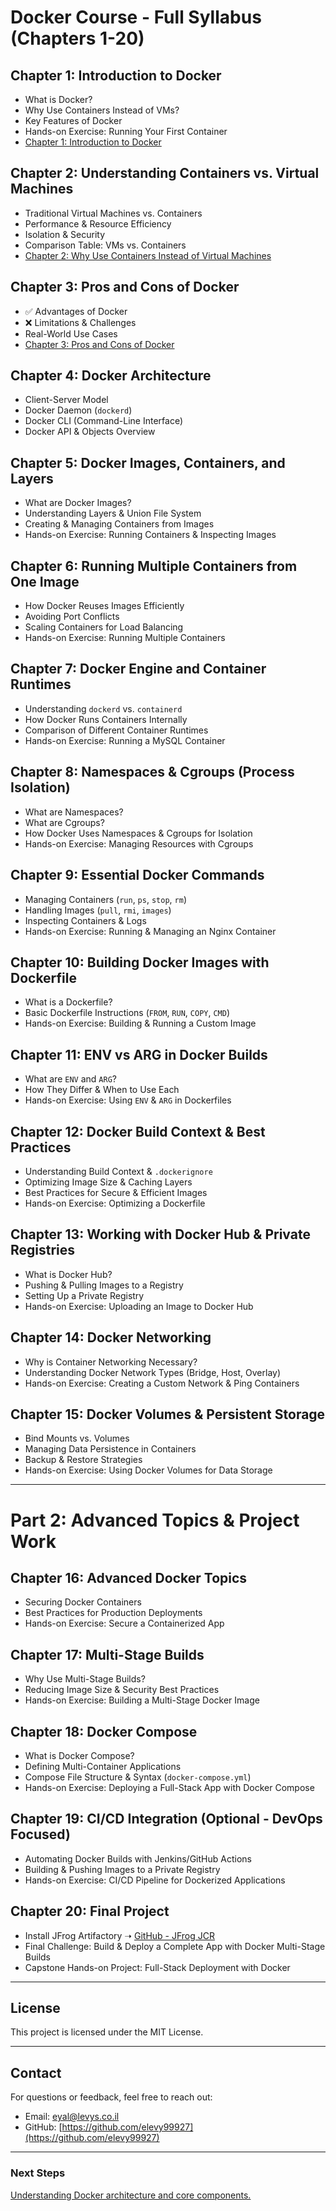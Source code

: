 
# Docker Course - Full Syllabus (Chapters 1-20)

##  Chapter 1: Introduction to Docker
- What is Docker?
- Why Use Containers Instead of VMs?
- Key Features of Docker
- Hands-on Exercise: Running Your First Container
- [Chapter 1: Introduction to Docker](https://github.com/elevy99927/docker/blob/main/docs/Chapter-01.md)


##  Chapter 2: Understanding Containers vs. Virtual Machines
- Traditional Virtual Machines vs. Containers
- Performance & Resource Efficiency
- Isolation & Security
- Comparison Table: VMs vs. Containers
- [Chapter 2: Why Use Containers Instead of Virtual Machines](https://github.com/elevy99927/docker/blob/main/docs/Chapter-02.md)

##  Chapter 3: Pros and Cons of Docker
- ✅ Advantages of Docker
- ❌ Limitations & Challenges
- Real-World Use Cases
- [Chapter 3: Pros and Cons of Docker](https://github.com/elevy99927/docker/blob/main/docs/Chapter-03.md)


##  Chapter 4: Docker Architecture
- Client-Server Model
- Docker Daemon (`dockerd`)
- Docker CLI (Command-Line Interface)
- Docker API & Objects Overview

##  Chapter 5: Docker Images, Containers, and Layers
- What are Docker Images?
- Understanding Layers & Union File System
- Creating & Managing Containers from Images
- Hands-on Exercise: Running Containers & Inspecting Images

##  Chapter 6: Running Multiple Containers from One Image
- How Docker Reuses Images Efficiently
- Avoiding Port Conflicts
- Scaling Containers for Load Balancing
- Hands-on Exercise: Running Multiple Containers

##  Chapter 7: Docker Engine and Container Runtimes
- Understanding `dockerd` vs. `containerd`
- How Docker Runs Containers Internally
- Comparison of Different Container Runtimes
- Hands-on Exercise: Running a MySQL Container

##  Chapter 8: Namespaces & Cgroups (Process Isolation)
- What are Namespaces?
- What are Cgroups?
- How Docker Uses Namespaces & Cgroups for Isolation
- Hands-on Exercise: Managing Resources with Cgroups

##  Chapter 9: Essential Docker Commands
- Managing Containers (`run`, `ps`, `stop`, `rm`)
- Handling Images (`pull`, `rmi`, `images`)
- Inspecting Containers & Logs
- Hands-on Exercise: Running & Managing an Nginx Container

##  Chapter 10: Building Docker Images with Dockerfile
- What is a Dockerfile?
- Basic Dockerfile Instructions (`FROM`, `RUN`, `COPY`, `CMD`)
- Hands-on Exercise: Building & Running a Custom Image

##  Chapter 11: ENV vs ARG in Docker Builds
- What are `ENV` and `ARG`?
- How They Differ & When to Use Each
- Hands-on Exercise: Using `ENV` & `ARG` in Dockerfiles

##  Chapter 12: Docker Build Context & Best Practices
- Understanding Build Context & `.dockerignore`
- Optimizing Image Size & Caching Layers
- Best Practices for Secure & Efficient Images
- Hands-on Exercise: Optimizing a Dockerfile

##  Chapter 13: Working with Docker Hub & Private Registries
- What is Docker Hub?
- Pushing & Pulling Images to a Registry
- Setting Up a Private Registry
- Hands-on Exercise: Uploading an Image to Docker Hub

##  Chapter 14: Docker Networking
- Why is Container Networking Necessary?
- Understanding Docker Network Types (Bridge, Host, Overlay)
- Hands-on Exercise: Creating a Custom Network & Ping Containers

##  Chapter 15: Docker Volumes & Persistent Storage
- Bind Mounts vs. Volumes
- Managing Data Persistence in Containers
- Backup & Restore Strategies
- Hands-on Exercise: Using Docker Volumes for Data Storage

---

# Part 2: Advanced Topics & Project Work

##  Chapter 16: Advanced Docker Topics
- Securing Docker Containers
- Best Practices for Production Deployments
- Hands-on Exercise: Secure a Containerized App

##  Chapter 17: Multi-Stage Builds
- Why Use Multi-Stage Builds?
- Reducing Image Size & Security Best Practices
- Hands-on Exercise: Building a Multi-Stage Docker Image

##  Chapter 18: Docker Compose
- What is Docker Compose?
- Defining Multi-Container Applications
- Compose File Structure & Syntax (`docker-compose.yml`)
- Hands-on Exercise: Deploying a Full-Stack App with Docker Compose

##  Chapter 19: CI/CD Integration (Optional - DevOps Focused)
- Automating Docker Builds with Jenkins/GitHub Actions
- Building & Pushing Images to a Private Registry
- Hands-on Exercise: CI/CD Pipeline for Dockerized Applications

##  Chapter 20: Final Project
- Install JFrog Artifactory ➝ [GitHub - JFrog JCR](https://github.com/elevy99927/Jenkins-k8s/tree/main/Part2-repo/02-Jfrog-JCR)
- Final Challenge: Build & Deploy a Complete App with Docker Multi-Stage Builds
- Capstone Hands-on Project: Full-Stack Deployment with Docker

---

## License
This project is licensed under the MIT License.

---
## Contact
For questions or feedback, feel free to reach out:
- Email: eyal@levys.co.il
- GitHub: [https://github.com/elevy99927](https://github.com/elevy99927)

---
### Next Steps
<A href="./Chapter-01.md">
Understanding Docker architecture and core components. 
</A>
